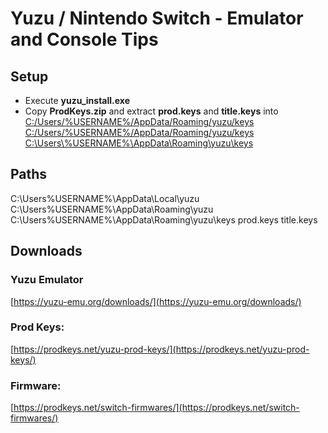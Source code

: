 # Yuzu / Nintendo Switch - Emulator and Console Tips

## Setup
* Execute __yuzu_install.exe__
* Copy __ProdKeys.zip__ and extract __prod.keys__ and __title.keys__ into
[C:/Users/%USERNAME%/AppData/Roaming/yuzu/keys](file:///C:/Users/%USERNAME%/AppData/Roaming/yuzu/keys)
[C:/Users/%USERNAME%/AppData/Roaming/yuzu/keys](file://C:/Users/%USERNAME%/AppData/Roaming/yuzu/keys)
[C:\\Users\\%USERNAME%\\AppData\\Roaming\\yuzu\\keys](file://C:\\Users\\%USERNAME%\\AppData\\Roaming\\yuzu\\keys)



## Paths
C:\Users\%USERNAME%\AppData\Local\yuzu
C:\Users\%USERNAME%\AppData\Roaming\yuzu
C:\Users\%USERNAME%\AppData\Roaming\yuzu\keys
prod.keys
title.keys

## Downloads

### Yuzu Emulator
[https://yuzu-emu.org/downloads/](https://yuzu-emu.org/downloads/)

### Prod Keys:
[https://prodkeys.net/yuzu-prod-keys/](https://prodkeys.net/yuzu-prod-keys/)

### Firmware:
[https://prodkeys.net/switch-firmwares/](https://prodkeys.net/switch-firmwares/)
